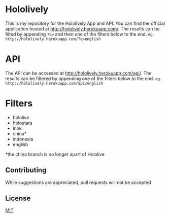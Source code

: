 # Hololively

This is my repository for the Hololively App and API.
You can find the official application hosted at http://hololively.herokuapp.com/.
The results can be filted by appending `?q=` and then one of the filters below to the end.
`eg. http://hololively.herokuapp.com/?q=english`

# API

The API can be accessed at http://hololively.herokuapp.com/api/.
The results can be filtered by appending one of the filters below to the end.
`eg. http://hololively.herokuapp.com/api/english`

# Filters
- hololive
- holostars
- innk
- china*
- indonesia
- english

*the china branch is no longer apart of Hololive



## Contributing
While suggestions are appreciated, pull requests will not be accepted

## License
[MIT](https://choosealicense.com/licenses/mit/)

